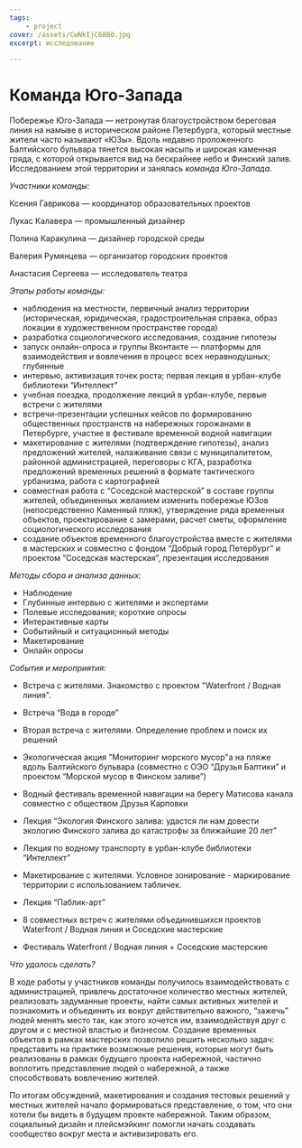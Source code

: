 ```yaml
---
tags:
    - project
cover: /assets/CwNkIjC68B0.jpg
excerpt: исследование

---
```


# Команда Юго-Запада

Побережье Юго-Запада — нетронутая благоустройством береговая линия на намыве в историческом районе Петербурга, который 
местные жители часто называют «ЮЗы». Вдоль недавно проложенного Балтийского бульвара тянется высокая насыпь и широкая 
каменная гряда, с которой открывается вид на бескрайнее небо и Финский залив. Исследованием этой территории и занялась 
*команда Юго-Запада.*

*Участники команды:*

Ксения Гаврикова — координатор образовательных проектов

Лукас Калавера — промышленный дизайнер

Полина Каракулина — дизайнер городской среды

Валерия Румянцева —  организатор городских проектов

Анастасия Сергеева — исследователь театра

*Этапы работы команды:*

- наблюдения на местности, первичный анализ территории (историческая, юридическая, градостроительная справка, образ локации в 
художественном пространстве города)
- разработка социологического исследования, создание гипотезы
- запуск онлайн-опроса и группы Вконтакте — платформы для взаимодействия и вовлечения в процесс всех неравнодушных; глубинные
- интервью, активизация точек роста; первая лекция в урбан-клубе библиотеки “Интеллект”
- учебная поездка, продолжение лекций в урбан-клубе, первые встречи с жителями
- встречи-презентации успешных кейсов по формированию общественных пространств на набережных горожанами в Петербурге, участие в
фестивале временной водной навигации 
- макетирование с жителями (подтверждение гипотезы), анализ предложений жителей, налаживание связи с муниципалитетом, районной
администрацией, переговоры с КГА, разработка предложений временных решений в формате тактического урбанизма, работа с 
картографией
- совместная работа с “Соседской мастерской” в составе группы жителей, объединенных желанием изменить побережье ЮЗов 
(непосредственно Каменный пляж), утверждение ряда временных объектов, проектирование с замерами, расчет сметы, оформление 
социологического исследования 
- создание объектов временного благоустройства вместе с жителями в мастерских и совместно с фондом “Добрый город Петербург” 
и проектом “Соседская мастерская”, презентация исследования 

*Методы сбора и анализа данных:*

- Наблюдение
- Глубинные интервью с жителями и экспертами 
- Полевые исследования; короткие опросы 
- Интерактивные карты 
- Событийный и ситуационный методы 
- Макетирование
- Онлайн опросы

*События и мероприятия:*

- Встреча с жителями. Знакомство с проектом "Waterfront / Водная линия".
 
- Встреча “Вода в городе”  
- Вторая встреча с жителями. Определение проблем и поиск их решений
- Экологическая акция "Мониторинг морского мусор"а на пляже вдоль Балтийского бульвара (совместно с ОЭО “Друзья Балтики” и
проектом “Морской мусор в Финском заливе”) 
- Водный фестиваль временной навигации на берегу Матисова канала совместно с обществом Друзья Карповки   
- Лекция “Экология Финского залива: удастся ли нам довести экологию Финского залива до катастрофы за ближайшие 20 лет” 
- Лекция по водному транспорту в урбан-клубе библиотеки “Интеллект”
- Макетирование с жителями. Условное зонирование - маркирование территории с использованием табличек. 
- Лекция “Паблик-арт”
- 8 совместных встреч с жителями объединившихся проектов Waterfront / Водная линия и Соседские мастерские 
- Фестиваль Waterfront / Водная линия + Соседские мастерские
 
*Что удалось сделать?*

В ходе работы у участников команды получилось взаимодействовать с администрацией, привлечь достаточное количество местных 
жителей, реализовать задуманные проекты, найти самых активных жителей и познакомить и объединить их вокруг действительно 
важного, “зажечь” людей менять место так, как этого хочется им, взаимодействуя друг с другом и с местной властью и бизнесом. 
Создание временных объектов в рамках мастерских позволило решить несколько задач: представить на практике возможные решения, 
которые могут быть реализованы в рамках будущего проекта набережной, частично воплотить представление людей о набережной, а 
также способствовать вовлечению жителей. 

По итогам обсуждений, макетирования и создания тестовых решений у местных жителей начало формироваться представление, о том, 
что они хотели бы видеть в будущем проекте набережной. Таким образом, социальный дизайн и плейсмэйкинг помогли начать 
создавать сообщество вокруг места  и активизировать его.
